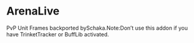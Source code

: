 # ArenaLive

PvP Unit Frames backported bySchaka.Note:Don’t use this addon if you have TrinketTracker or BuffLib activated.
